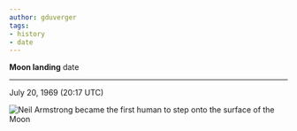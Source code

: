 ```yaml
---
author: gduverger
tags:
- history
- date
---
```


**Moon landing** date

---

July 20, 1969 (20:17 UTC)

![Neil Armstrong became the first human to step onto the surface of the Moon](https://upload.wikimedia.org/wikipedia/commons/1/1e/Apollo_11_first_step.jpg)
